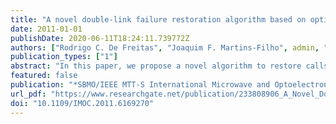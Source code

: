 ```yaml
---
title: "A novel double-link failure restoration algorithm based on optical signal-to-noise ratio for all-optical networks"
date: 2011-01-01
publishDate: 2020-06-11T18:24:11.739772Z
authors: ["Rodrigo C. De Freitas", "Joaquim F. Martins-Filho", admin, "Carmelo J A Bastos-Filho", "Helder A. Pereira", "Daniel A R Chaves"]
publication_types: ["1"]
abstract: "In this paper, we propose a novel algorithm to restore calls upon double-link failures in all-optical networks. Our proposal aims to restore all the lightpaths disrupted by each failure. The algorithm performs a path restoration looking for the route that presents the higher optical signal-to-noise ratio (OSNR). We compared our proposal to three other well known approaches in the literature. We observed that our proposal obtained lower failure rates in the restoration process for three different studied scenarios considering several physical layer impairments."
featured: false
publication: "*SBMO/IEEE MTT-S International Microwave and Optoelectronics Conference Proceedings*"
url_pdf: "https://www.researchgate.net/publication/233808906_A_Novel_Double-Link_Failure_Restoration_Algorithm_Based_on_Optical_Signal-to-Noise_Ratio_for_All-Optical_Networks"
doi: "10.1109/IMOC.2011.6169270"
---
```


